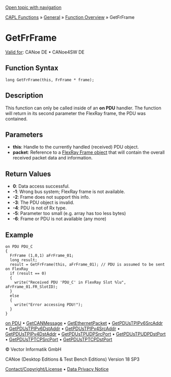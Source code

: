 [Open topic with navigation](../../../../../CANoeDEFamily.htm#Topics/CAPLFunctions/Other/Functions/CAPLfunctionGetFrFrame.md)

[CAPL Functions](../../CAPLfunctions.md) » [General](../CAPLGeneralStartPage.md) » [Function Overview](../CAPLfunctionsGeneralOverview.md) » GetFrFrame

# GetFrFrame

[Valid for](../../../Shared/FeatureAvailability.md):  CANoe DE • CANoe4SW DE

## Function Syntax

```plaintext
long GetFrFrame(this, FrFrame * frame);
```

## Description

This function can only be called inside of an **on PDU** handler. The function will return in its second parameter the FlexRay frame, the PDU was contained.

## Parameters

- **this**: Handle to the currently handled (received) PDU object.
- **packet**: Reference to a [FlexRay Frame object](../../FlexRay/Objects/CAPLfunctionFRFrame.md) that will contain the overall received packet data and information.

## Return Values

- **0**: Data access successful.
- **-1**: Wrong bus system; FlexRay frame is not available.
- **-2**: Frame does not support this info.
- **-3**: The PDU object is invalid.
- **-4**: PDU is not of Rx type.
- **-5**: Parameter too small (e.g. array has too less bytes)
- **-6**: Frame or PDU is not available (any more)

## Example

```plaintext
on PDU PDU_C
{
  FrFrame (1,0,1) aFrFrame_01;
  long result;
  result = GetFrFrame(this, aFrFrame_01); // PDU is assumed to be sent on FlexRay
  if (result == 0)
  {
    write("Received PDU 'PDU_C' in FlexRay Slot %lu", aFrFrame_01.FR_SlotID);
  }
  else
  {
    write("Error accessing PDU!");
  }
}
```

[on PDU](../EventProcedures/CAPLfunctionOnPDU.md) • [GetCANMessage](CAPLfunctionGetCANMessage.md) • [GetEthernetPacket](CAPLfunctionGetEthernetPacket.md) • [GetPDUsTPIPv6SrcAddr](CAPLfunctionGetPDUsTPIPv6SrcAddr.md) • [GetPDUsTPIPv6DstAddr](CAPLfunctionGetPDUsTPIPv6DstAddr.md) • [GetPDUsTPIPv4SrcAddr](CAPLfunctionGetPDUsTPIPv4SrcAddr.md) • [GetPDUsTPIPv4DstAddr](CAPLfunctionGetPDUsTPIPv4DstAddr.md) • [GetPDUsTPUDPSrcPort](CAPLfunctionGetPDUsTPUDPSrcPort.md) • [GetPDUsTPUDPDstPort](CAPLfunctionGetPDUsTPUDPDstPort.md) • [GetPDUsTPTCPSrcPort](CAPLfunctionGetPDUsTPTCPSrcPort.md) • [GetPDUsTPTCPDstPort](CAPLfunctionGetPDUsTPTCPDstPort.md)

© Vector Informatik GmbH

CANoe (Desktop Editions & Test Bench Editions) Version 18 SP3

[Contact/Copyright/License](../../../Shared/ContactCopyrightLicense.md) • [Data Privacy Notice](https://www.vector.com/int/en/company/get-info/privacy-policy/)
